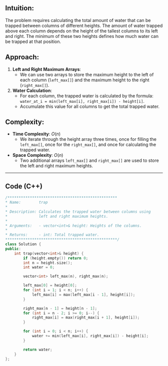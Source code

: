 ## Intuition:
The problem requires calculating the total amount of water that can be trapped between columns of different heights. The amount of water trapped above each column depends on the height of the tallest columns to its left and right. The minimum of these two heights defines how much water can be trapped at that position.

## Approach:
1. **Left and Right Maximum Arrays**: 
   - We can use two arrays to store the maximum height to the left of each column (`left_max[]`) and the maximum height to the right (`right_max[]`).
2. **Water Calculation**:
   - For each column, the trapped water is calculated by the formula:  
     `water_at_i = min(left_max[i], right_max[i]) - height[i]`.
   - Accumulate this value for all columns to get the total trapped water.

## Complexity:
- **Time Complexity**: $O(n)$
  - We iterate through the height array three times, once for filling the `left_max[]`, once for the `right_max[]`, and once for calculating the trapped water.
- **Space Complexity**: $O(n)$
  - Two additional arrays `left_max[]` and `right_max[]` are used to store the left and right maximum heights.

---

## Code (C++)

```cpp []
/*************************************************
* Name:        trap
* 
* Description: Calculates the trapped water between columns using 
*              left and right maximum heights.
* 
* Arguments:   - vector<int>& height: Heights of the columns.
* 
* Returns:     - int: Total trapped water.
**************************************************/
class Solution {
public:
    int trap(vector<int>& height) {
        if (height.empty()) return 0;
        int n = height.size();
        int water = 0;

        vector<int> left_max(n), right_max(n);

        left_max[0] = height[0];
        for (int i = 1; i < n; i++) {
            left_max[i] = max(left_max[i - 1], height[i]);
        }

        right_max[n - 1] = height[n - 1];
        for (int i = n - 2; i >= 0; i--) {
            right_max[i] = max(right_max[i + 1], height[i]);
        }

        for (int i = 0; i < n; i++) {
            water += min(left_max[i], right_max[i]) - height[i];
        }

        return water;
    }
};

